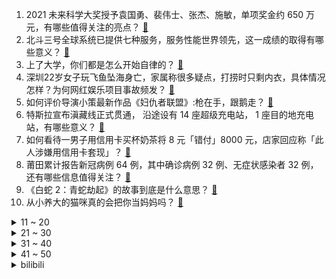 1. 2021 未来科学大奖授予袁国勇、裴伟士、张杰、施敏，单项奖金约 650 万元，有哪些值得关注的亮点？ [:link:](https://www.zhihu.com/question/486334167)
2. 北斗三号全球系统已提供七种服务，服务性能世界领先，这一成绩的取得有哪些意义？ [:link:](https://www.zhihu.com/question/485681437)
3. 上了大学，你们都是怎么开始自律的？ [:link:](https://www.zhihu.com/question/399012087)
4. 深圳22岁女子玩飞鱼坠海身亡，家属称很多疑点，打捞时只剩内衣，具体情况怎样？为何网红娱乐项目事故频发？ [:link:](https://www.zhihu.com/question/485980087)
5. 如何评价导演小策最新作品《妇仇者联盟》:枪在手，跟鹅走？ [:link:](https://www.zhihu.com/question/479670255)
6. 特斯拉宣布滇藏线正式贯通， 沿途设有 14 座超级充电站， 1 座目的地充电站，有哪些意义？ [:link:](https://www.zhihu.com/question/485264189)
7. 如何看待一男子用信用卡买杯奶茶将 8 元「错付」8000 元，店家回应称「此人涉嫌用信用卡套现」？ [:link:](https://www.zhihu.com/question/486048548)
8. 莆田累计报告新冠病例 64 例，其中确诊病例 32 例、无症状感染者 32 例，还有哪些信息值得关注？ [:link:](https://www.zhihu.com/question/486395433)
9. 《白蛇 2：青蛇劫起》的故事到底是什么意思？ [:link:](https://www.zhihu.com/question/479677225)
10. 从小养大的猫咪真的会把你当妈妈吗？ [:link:](https://www.zhihu.com/question/469076953)
<details>
<summary>11 ~ 20</summary>

11. 《哈利波特：魔法觉醒》手游能火多久？ [:link:](https://www.zhihu.com/question/485672332)
12. 飞机即将可能失事的时候，空姐真的会发纸和笔来写遗书吗？ [:link:](https://www.zhihu.com/question/20485389)
13. 如何看待《炉石传说》主播王师傅和毛毛宣布离婚？ [:link:](https://www.zhihu.com/question/485871424)
14. 那些管理着数十亿资产的基金经理，如果不干基金经理，自己在家做交易，结果会是怎样的，会不会无法盈利？ [:link:](https://www.zhihu.com/question/484337148)
15. 若罗马军队与汉朝军队交战，哪一方胜算更大？双方军队数量，装备差异是否大？ [:link:](https://www.zhihu.com/question/28281319)
16. 儿子沉迷游戏，与他讨论，他却说抽烟有害健康你还抽，该如何教育孩子？ [:link:](https://www.zhihu.com/question/477388387)
17. 《知否知否应是绿肥红瘦》里墨兰的丈夫为什么不休掉她？ [:link:](https://www.zhihu.com/question/429729214)
18. 如何看待魅族公告终止「三零系统」，这将对行业有什么影响？ [:link:](https://www.zhihu.com/question/485713178)
19. 定远、镇远两艘战舰在当时世界上位于什么水平？ [:link:](https://www.zhihu.com/question/24703149)
20. 小户型有哪些实用的设计？ [:link:](https://www.zhihu.com/question/28516632)
</details>
<details>
<summary>21 ~ 30</summary>

21. 每天打羽毛球一小时会发生什么改变？ [:link:](https://www.zhihu.com/question/432636665)
22. 如何才能使得抗战剧里日本人的姓名更加合理？ [:link:](https://www.zhihu.com/question/475952947)
23. 有哪些江湖味十足的诗词？ [:link:](https://www.zhihu.com/question/282542258)
24. 怎样让孩子从小爱上读书？ [:link:](https://www.zhihu.com/question/485660562)
25. 厨房有哪些家电值得购买？ [:link:](https://www.zhihu.com/question/473540410)
26. 国际奥委会禁止朝鲜参加北京冬奥会，因其未参加 2020 东奥会，对此你怎么看？ [:link:](https://www.zhihu.com/question/485714798)
27. 陈道明再次痛批流量明星是「被炒作出来的塑料演员」，如何看待这一评价？ [:link:](https://www.zhihu.com/question/486315305)
28. 华裔混血少女拉杜卡努一盘未丢爆冷夺得 2021 美网女单冠军，如何评价她的表现？ [:link:](https://www.zhihu.com/question/486306230)
29. 如何看待高学历女性成为全职家庭主妇？ [:link:](https://www.zhihu.com/question/21107429)
30. 两个人的爱情一个人执着真的有用吗？ [:link:](https://www.zhihu.com/question/479362064)
</details>
<details>
<summary>31 ~ 40</summary>

31. 飞机上不打开飞行模式会被发现吗？ [:link:](https://www.zhihu.com/question/448267257)
32. iPhone 新品可以租了，大家怎么看？ [:link:](https://www.zhihu.com/question/485934893)
33. 作为一个沪漂，哪一瞬间被上海人震惊到了？ [:link:](https://www.zhihu.com/question/323279307)
34. Apple Pencil 的原理是什么？ [:link:](https://www.zhihu.com/question/67483519)
35. 为什么我《守望先锋》打的那么菜赢不了呢? [:link:](https://www.zhihu.com/question/485719458)
36. 《王者荣耀》里，「走开」两个字说出口对辅助玩家伤害有多大？ [:link:](https://www.zhihu.com/question/478183100)
37. 《战地5》目前22元值得入手吗？ [:link:](https://www.zhihu.com/question/482899647)
38. 你和你的王者CP是怎么认识的？ [:link:](https://www.zhihu.com/question/465183546)
39. 计算机专业应该怎样规划自己的大学四年，如果要自学，从什么开始比较好？ [:link:](https://www.zhihu.com/question/471632041)
40. 你认为买房对提升个人幸福感有哪些影响？ [:link:](https://www.zhihu.com/question/485530702)
</details>
<details>
<summary>41 ~ 50</summary>

41. 异地恋最怕的是什么？ [:link:](https://www.zhihu.com/question/37876086)
42. 有没有让你一见倾心的文案？ [:link:](https://www.zhihu.com/question/473301493)
43. 你在游戏《哈利波特：魔法觉醒》中抽到过的第一张传说卡是什么？可以展示一下吗？ [:link:](https://www.zhihu.com/question/485850581)
44. 在最低谷的时候，你是怎么度过的？ [:link:](https://www.zhihu.com/question/483969973)
45. 国家卫健委表示「11 日新增本土病例 20 例，均在福建」，对本轮疫情防控有何影响？ [:link:](https://www.zhihu.com/question/486313502)
46. 什么时候你觉得大学好像也没那么美好？ [:link:](https://www.zhihu.com/question/481221481)
47. 厨房小白怎么在中秋节给长辈们做顿大餐？ [:link:](https://www.zhihu.com/question/483940210)
48. 怎么才能让男友从不够喜欢自己到很爱自己？ [:link:](https://www.zhihu.com/question/24325484)
49. 如何以“叫声哥哥，哥养你”为开头写一篇甜文? [:link:](https://www.zhihu.com/question/466162447)
50. 人活着的意义是什么呀？ [:link:](https://www.zhihu.com/question/429431634)
</details><details>
<summary>bilibili</summary>

1. 史上最离谱随机挑战！居然随机到去小潮院长蹭饭...【第三期】 [:link:](//www.bilibili.com/video/BV1q34y1Q7Pu)
2. 耗时五天“佛跳墙”终于大功告成，金锅一开四伯感叹这辈子值了 [:link:](//www.bilibili.com/video/BV1634y1Q7Wr)
3. 《笔战一哥2》 [:link:](//www.bilibili.com/video/BV1mM4y1G7S6)
4. 遊生夢死 (Yuseiboushi)  - Eve MV [:link:](//www.bilibili.com/video/BV1Th411p7jY)
5. 课 后 请 勿 对 对 子 3.0 ！！！【第二季】 [:link:](//www.bilibili.com/video/BV1jA411F7uQ)
6. 爷累了 重开！ [:link:](//www.bilibili.com/video/BV1Yq4y1N7ir)
7. 好怪….再看一遍！【魔性剪辑#05】 [:link:](//www.bilibili.com/video/BV1pL411t7Qn)
8. 顶级画质 [:link:](//www.bilibili.com/video/BV1hb4y1279R)
9. （这也能解说？！）史上最燃的弹珠大赛【第六弹】激烈缠斗！热血厮杀！重回巅峰？！ [:link:](//www.bilibili.com/video/BV1Wv411w7fA)
10. 帅小伙弄来一台商用煎饼果子机，自制煎饼果子，这味道可以开店了！ [:link:](//www.bilibili.com/video/BV1Fq4y1f7PZ)
<details>
<summary>11 ~ 20</summary>

11. 【毕导】如何冲出没有奶豆豆的完美牛奶？冲完后，我悟透了…… [:link:](//www.bilibili.com/video/BV1RL4y1h7mz)
12. 真，真熊猫人？ [:link:](//www.bilibili.com/video/BV1B34y1Q7f7)
13. 屏幕有后坐 打枪更快乐 [:link:](//www.bilibili.com/video/BV18v411w7X4)
14. “你这样子对得起消费者？”成都市市场监管局突查外卖排行榜门店 [:link:](//www.bilibili.com/video/BV1Z64y1h7hn)
15. 《明日方舟》主线【风暴瞭望】开放 限时纪念活动宣传pv [:link:](//www.bilibili.com/video/BV1gA411F7s4)
16. 凶手竟是我自己 [:link:](//www.bilibili.com/video/BV1Yq4y1Z7Rj)
17. “再闯”美国生物实验室！“病毒狂人”竟是预言家？｜溯源美国 [:link:](//www.bilibili.com/video/BV1rq4y1N7zV)
18. 【时代少年团】《夏日vlog》饭桌音乐会 [:link:](//www.bilibili.com/video/BV1C64y1h792)
19. 社 交 废 物 2 [:link:](//www.bilibili.com/video/BV1sv411w73P)
20. 爱，冰冰和机器人 [:link:](//www.bilibili.com/video/BV1kM4y1G7Cq)
</details>
<details>
<summary>21 ~ 30</summary>

21. 花了20000元就做了这个，你说值不值？ [:link:](//www.bilibili.com/video/BV1sb4y127z9)
22. “当美食up主这么多年，就没吃过这么硬核的早餐！” [:link:](//www.bilibili.com/video/BV1uU4y1N7HE)
23. 【李玉刚自投稿】《赤伶》2021交响乐版官方MV发布～ [:link:](//www.bilibili.com/video/BV17Q4y1y7kt)
24. 雷神也想要变得可爱！！ [:link:](//www.bilibili.com/video/BV1Th411p72j)
25. 《 哎 呦 不 错 哦 》 [:link:](//www.bilibili.com/video/BV11g411V7jk)
26. 代入感极强！日军入侵广州，百姓忍辱偷生！9.3分港产抗日剧《义海豪情》P8 [:link:](//www.bilibili.com/video/BV1gf4y1P7r1)
27. 为什么很多人看好外国人而否认我们自己人呢？ [:link:](//www.bilibili.com/video/BV1B64y1h7bZ)
28. 新学期..被熊孩子忽悠穿奥特曼去接他放学.结果居然是整蛊我！ [:link:](//www.bilibili.com/video/BV1FL4y1a7Cn)
29. 价格高达四位数，牛排届的天花板，外脆里嫩汁水饱满【凭啥这么贵ep33-莫尔顿】 [:link:](//www.bilibili.com/video/BV13A411F7Lo)
30. 【不止游戏】游戏和电影中的军事工事，究竟是如何抵御敌人进攻的？ [:link:](//www.bilibili.com/video/BV1aP4y1Y7LV)
</details>
<details>
<summary>31 ~ 40</summary>

31. 大力《你幸福就好》周杰伦25秒前奏新歌续写 [:link:](//www.bilibili.com/video/BV1ZQ4y167Bf)
32. 九种语言版《Despacito》！九种方式演示舌头没了！ [:link:](//www.bilibili.com/video/BV1z3411q7CA)
33. 我 晒 干 了 酱 油 [:link:](//www.bilibili.com/video/BV1KQ4y1r7EE)
34. 美国种族屠杀？西部淘金？要素过多的这款游戏值得2005的年度最佳吗？ [:link:](//www.bilibili.com/video/BV1n3411q7U6)
35. 个个身怀绝技！十月新番扫雷推荐！ [:link:](//www.bilibili.com/video/BV1cf4y1n7bw)
36. 各种类型的监考老师 [:link:](//www.bilibili.com/video/BV1744y1h7CM)
37. 《约战》第四季PV发布 [:link:](//www.bilibili.com/video/BV1uf4y1P7AT)
38. 鬼工球，我国的非遗，当年日本作假在万国博览会模仿被揭穿，国粹的精华技艺，曾经惊艳了世界 [:link:](//www.bilibili.com/video/BV1nA411F7e2)
39. 普通人五官不变，微调2个小细节，告别土气变精致！ [:link:](//www.bilibili.com/video/BV1t3411q7po)
40. 93岁乡村教师英文发音堪比播音腔 [:link:](//www.bilibili.com/video/BV1k3411q7ig)
</details>
<details>
<summary>41 ~ 50</summary>

41. C4炸弹之天神审判！【C4快乐阴人流#23】 [:link:](//www.bilibili.com/video/BV1jQ4y1r7vh)
42. 我创造了一键三连的世界！ [:link:](//www.bilibili.com/video/BV1GA411F7NX)
43. 这人放到现在也是个百大up主 [:link:](//www.bilibili.com/video/BV12L4y1h74E)
44. 《B 站 最 惨 官 方 现 状》 [:link:](//www.bilibili.com/video/BV1Cf4y1J7ZT)
45. 告诉男朋友，我全身都是假的…会发生什么？ [:link:](//www.bilibili.com/video/BV13Q4y1r7Z5)
46. 兵哥哥：我将用35秒能夺走你的“卧槽”！ [:link:](//www.bilibili.com/video/BV1SU4y1P7A5)
47. 好丽友你尽管双标，爷自己做！ [:link:](//www.bilibili.com/video/BV1eq4y1N7is)
48. 还是芦荟店的芦荟汁干净又卫生啊！ [:link:](//www.bilibili.com/video/BV1Lb4y127dj)
49. 独家秘制蒜蓉酱教程来了，整一盘蒜蓉海鲜大咖，太顶了 [:link:](//www.bilibili.com/video/BV1Cq4y1N7zE)
50. 有用又有趣的网站 了解一下? [:link:](//www.bilibili.com/video/BV1VQ4y1y7Hb)
</details>
<details>
<summary>51 ~ 60</summary>

51. 当你可以在MC里控制他人，使其「暴露本性」！? [:link:](//www.bilibili.com/video/BV1LQ4y1r7bk)
52. 《原神》线上音乐会预告-第二期 [:link:](//www.bilibili.com/video/BV1hf4y1P7mK)
53. 【STN快报第六季1】今年最大游戏厂商竟然漫威！？ [:link:](//www.bilibili.com/video/BV1sP4y1Y7aN)
54. 【Wallpaper Engine】万张壁纸中挑选出一众神仙动态壁纸，只为美哭你！ [:link:](//www.bilibili.com/video/BV1Xf4y1J7MV)
55. 用1000个bug来还原黄金矿工!#4 [:link:](//www.bilibili.com/video/BV1bQ4y1y7x3)
56. B站的小学生是怎样学习的？ [:link:](//www.bilibili.com/video/BV14v411w743)
57. BLACKPINK LISA Solo出道曲LALISA MV+首舞台公开 [:link:](//www.bilibili.com/video/BV1zL411t7Hq)
58. 老E教你如何在五星级酒店里练就铁头功！ [:link:](//www.bilibili.com/video/BV1TA411F7xw)
59. 试喝对比几万元一瓶的82年拉图和7000元一瓶的普通拉图有什么区别？ [:link:](//www.bilibili.com/video/BV1r64y1h7ve)
60. 当你被锋利25的猎人追杀！ [:link:](//www.bilibili.com/video/BV1yq4y1Z7ad)
</details>
<details>
<summary>61 ~ 70</summary>

61. 准备倒霉吧 [:link:](//www.bilibili.com/video/BV13f4y1P713)
62. 实 用 防 身 术 3.0 🔪 [:link:](//www.bilibili.com/video/BV1wf4y1P7RG)
63. 瓜 樣 年 華 [:link:](//www.bilibili.com/video/BV1LL411x7Vn)
64. 救了上千只猫的我，居然被一只高楼蓝白调戏了！ [:link:](//www.bilibili.com/video/BV1oU4y1P7Ex)
65. 【罗翔】什么叫“好学生”？学生最需要做好哪些事情？-直播回放 [:link:](//www.bilibili.com/video/BV1E44y1h7ze)
66. 警察执行任务，发现村民家里有个大米缸，一掏全家死刑 [:link:](//www.bilibili.com/video/BV1QM4y1G7oG)
67. 在游戏中比拼运动项目！ [:link:](//www.bilibili.com/video/BV1Ag41157Cn)
68. 【瞎拍日记_02】黑Saber拍摄VLOG！ [:link:](//www.bilibili.com/video/BV12f4y1J7BK)
69. 【这谁？！😨】⚠️这 不 是 我 认 识 的 嘉 然⚠️【SOLOxDUMB DUMB mix版】 [:link:](//www.bilibili.com/video/BV1mU4y1P7y6)
70. 拳头大的熟醉虾，比红烧肉还香，和邻桌小伙伴分享美味～无广试吃员/美食探店 [:link:](//www.bilibili.com/video/BV1rM4y1G7Ad)
</details>
<details>
<summary>71 ~ 80</summary>

71. 【瑞克与莫蒂】#177第五季大结局分析与彩蛋（第三部分：全五季全时间线所有剧情深度整理） [:link:](//www.bilibili.com/video/BV1iq4y1N7RT)
72. 同学们，今天耽误大家三分钟… [:link:](//www.bilibili.com/video/BV1tq4y1N7Ka)
73. 我的世界，但是你被「困在主世界」！！ [:link:](//www.bilibili.com/video/BV15f4y1P72m)
74. 少女的娇羞，谁能不心动呢？【折枝花满衣】原创编舞 [:link:](//www.bilibili.com/video/BV1yq4y1N7rq)
75. 青 莲 地 心 火 [:link:](//www.bilibili.com/video/BV1CQ4y1y7V8)
76. 【医学博士】舍友总打呼噜怎么办？I 打呼噜正威胁你的生命 [:link:](//www.bilibili.com/video/BV1DL4y1h7u7)
77. 这买的也太爽了吧！ [:link:](//www.bilibili.com/video/BV1Th411p782)
78. 禁  止  套  娃 ！！！ [:link:](//www.bilibili.com/video/BV15L411x72c)
79. 信不信我能把你当兵线清了 [:link:](//www.bilibili.com/video/BV1Ng41157d5)
80. 抗癌博主阿健已去世，感谢大家对他的鼓励和帮助 [:link:](//www.bilibili.com/video/BV1uf4y1n7sV)
</details>
<details>
<summary>81 ~ 90</summary>

81. 英雄联盟十周年，也是我做视频的十周年 [:link:](//www.bilibili.com/video/BV12M4y1G7xu)
82. 【“合唱国家队”疯狂整活，超燃《黑猫警长》致敬童年】射雕、吸猫、口技、说唱、小品……要素过多，请刷屏 [:link:](//www.bilibili.com/video/BV1Fg41157Pi)
83. 《社 交 天 花 板》 [:link:](//www.bilibili.com/video/BV1r34y1Q7EF)
84. 耗时4小时，国宴大厨展示真正的技术，上汤芝士焗龙虾 [:link:](//www.bilibili.com/video/BV1oQ4y167re)
85. 【名场面】高晓松那些年都说啥了 [:link:](//www.bilibili.com/video/BV15v411w7ek)
86. 全国只剩175个！比大熊猫还少的调查记者，到底是啥样的？ [:link:](//www.bilibili.com/video/BV1Av411w7xj)
87. 此曲献给不想活了的你 [:link:](//www.bilibili.com/video/BV13Q4y117A8)
88. 〖手工耿〗车载上瘾刑具 [:link:](//www.bilibili.com/video/BV1964y1h7rj)
89. 14年前的动画神作因为质量太高，太烧钱，没钱做到大结局？中华小子出续作！12分钟带你了解和回忆《中华小子》 [:link:](//www.bilibili.com/video/BV1uQ4y1r7wc)
90. 【井上正大】味觉的破坏者，螺蛳粉参见！ [:link:](//www.bilibili.com/video/BV1MQ4y1y7aJ)
</details>
<details>
<summary>91 ~ 100</summary>

91. 华为鸿蒙系统一镜到底主题 原神·雷电将军《无想一刀》 [:link:](//www.bilibili.com/video/BV1Gv411w7h3)
92. 重生之南辰王妃 | 任嘉伦 白鹿 [:link:](//www.bilibili.com/video/BV1JP4y1Y7qs)
93. 女孩整容失败后维权却惨被殴打拘禁：敢惹我？别想活着离开济南！ [:link:](//www.bilibili.com/video/BV1WL411x7CQ)
94. 展示我这些年来做的部分笔记 [:link:](//www.bilibili.com/video/BV14M4y1g76T)
95. 中演协将与B站 微博等平台对严重违规账号实施联合惩戒 [:link:](//www.bilibili.com/video/BV12L4y1h7Zm)
96. 【赤羽原创】西行【忘川风华录】 [:link:](//www.bilibili.com/video/BV1Wf4y1P7HG)
97. 那些绝美的中国传统文化Apps [:link:](//www.bilibili.com/video/BV1NL4y1a7Zt)
98. 秀恩爱的离我远一点啊啊啊啊！ [:link:](//www.bilibili.com/video/BV1bq4y1N7Ei)
99. 真实存在的场景 [:link:](//www.bilibili.com/video/BV1NP4y1Y7zJ)
100. 【教程】如何半小时制作一首《踏山河》这样的低质量网络神曲 [:link:](//www.bilibili.com/video/BV1Xq4y1N7Bk)
</details></details>